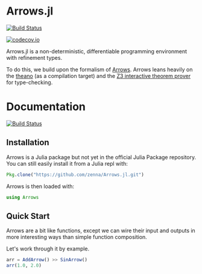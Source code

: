 # Arrows.jl

[![Build Status](https://travis-ci.org/zenna/Arrows.jl.svg?branch=master)](https://travis-ci.org/zenna/Arrows.jl)

[![codecov.io](http://codecov.io/github/zenna/Arrows.jl/coverage.svg?branch=master)](http://codecov.io/github/zenna/Arrows.jl?branch=master)


Arrows.jl is a non-deterministic, differentiable programming environment with refinement types.

To do this, we build upon the formalism of [Arrows](https://en.wikibooks.org/wiki/Haskell/Understanding_arrows).
Arrows leans heavily on the [theano](http://deeplearning.net/software/theano/) (as a compilation target) and the [Z3 interactive theorem prover](https://github.com/Z3Prover/z3) for type-checking.

# Documentation


[![Build Status](https://travis-ci.org/zenna/Arrows.jl.svg?branch=master)](https://travis-ci.org/zenna/Arrows.jl)

## Installation

Arrows is a Julia package but not yet in the official Julia Package repository.
You can still easily install it from a Julia repl with:

```julia
Pkg.clone("https://github.com/zenna/Arrows.jl.git")
```

Arrows is then loaded with:

```julia
using Arrows
```

## Quick Start

Arrows are a bit like functions, except we can wire their input and outputs in more interesting ways than simple function composition.

Let's work through it by example.

```julia
arr = AddArrow() >> SinArrow()
arr(1.0, 2.0)
```
